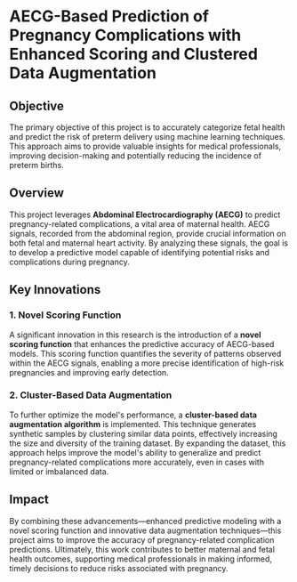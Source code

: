 # AECG-Based Prediction of Pregnancy Complications with Enhanced Scoring and Clustered Data Augmentation

## Objective
The primary objective of this project is to accurately categorize fetal health and predict the risk of preterm delivery using machine learning techniques. This approach aims to provide valuable insights for medical professionals, improving decision-making and potentially reducing the incidence of preterm births.

## Overview
This project leverages **Abdominal Electrocardiography (AECG)** to predict pregnancy-related complications, a vital area of maternal health. AECG signals, recorded from the abdominal region, provide crucial information on both fetal and maternal heart activity. By analyzing these signals, the goal is to develop a predictive model capable of identifying potential risks and complications during pregnancy.

## Key Innovations
### 1. **Novel Scoring Function**
A significant innovation in this research is the introduction of a **novel scoring function** that enhances the predictive accuracy of AECG-based models. This scoring function quantifies the severity of patterns observed within the AECG signals, enabling a more precise identification of high-risk pregnancies and improving early detection.

### 2. **Cluster-Based Data Augmentation**
To further optimize the model's performance, a **cluster-based data augmentation algorithm** is implemented. This technique generates synthetic samples by clustering similar data points, effectively increasing the size and diversity of the training dataset. By expanding the dataset, this approach helps improve the model's ability to generalize and predict pregnancy-related complications more accurately, even in cases with limited or imbalanced data.

## Impact
By combining these advancements—enhanced predictive modeling with a novel scoring function and innovative data augmentation techniques—this project aims to improve the accuracy of pregnancy-related complication predictions. Ultimately, this work contributes to better maternal and fetal health outcomes, supporting medical professionals in making informed, timely decisions to reduce risks associated with pregnancy.
